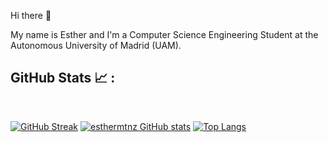 Hi there 👋

My name is Esther and I'm a Computer Science Engineering Student at the Autonomous University of Madrid (UAM).

<!--
**esthermtnz/esthermtnz** is a ✨ _special_ ✨ repository because its `README.md` (this file) appears on your GitHub profile.

Here are some ideas to get you started:

- 🔭 I’m currently working on ...
- 🌱 I’m currently learning ...
- 👯 I’m looking to collaborate on ...
- 🤔 I’m looking for help with ...
- 💬 Ask me about ...
- 📫 How to reach me: ...
- 😄 Pronouns: ...
- ⚡ Fun fact: ...
-->


## GitHub Stats 📈 :

<br>

[![GitHub Streak](https://github-readme-streak-stats.herokuapp.com?user=esthermtnz&theme=algolia&date_format=M%20j%5B%2C%20Y%5D)](https://git.io/streak-stats) [![esthermtnz GitHub stats](https://github-readme-stats.vercel.app/api?username=esthermtnz&theme=algolia)](https://github.com/esthermtnz/github-readme-stats) [![Top Langs](https://github-readme-stats.vercel.app/api/top-langs/?username=esthermtnz&theme=algolia)](https://github.com/esthermtnz/github-readme-stats)
<br>
